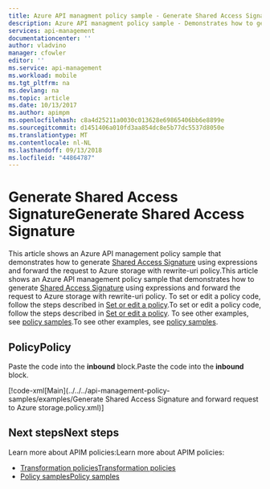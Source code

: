 ```yaml
---
title: Azure API managment policy sample - Generate Shared Access Signature  | Microsoft Docs
description: Azure API managment policy sample - Demonstrates how to generate Shared Access Signature using expressions and forward the request to Azure storage with rewrite-uri policy..
services: api-management
documentationcenter: ''
author: vladvino
manager: cfowler
editor: ''
ms.service: api-management
ms.workload: mobile
ms.tgt_pltfrm: na
ms.devlang: na
ms.topic: article
ms.date: 10/13/2017
ms.author: apimpm
ms.openlocfilehash: c8a4d25211a0030c013628e69865406bb6e8899e
ms.sourcegitcommit: d1451406a010fd3aa854dc8e5b77dc5537d8050e
ms.translationtype: MT
ms.contentlocale: nl-NL
ms.lasthandoff: 09/13/2018
ms.locfileid: "44864787"
---
```

# <a name="generate-shared-access-signature"></a><span data-ttu-id="cf863-103">Generate Shared Access Signature</span><span class="sxs-lookup"><span data-stu-id="cf863-103">Generate Shared Access Signature</span></span>

<span data-ttu-id="cf863-104">This article shows an Azure API management policy sample that demonstrates how to generate [Shared Access Signature](https://docs.microsoft.com/azure/storage/storage-dotnet-shared-access-signature-part-1) using expressions and forward the request to Azure storage with rewrite-uri policy.</span><span class="sxs-lookup"><span data-stu-id="cf863-104">This article shows an Azure API management policy sample that demonstrates how to generate [Shared Access Signature](https://docs.microsoft.com/azure/storage/storage-dotnet-shared-access-signature-part-1) using expressions and forward the request to Azure storage with rewrite-uri policy.</span></span> <span data-ttu-id="cf863-105">To set or edit a policy code, follow the steps described in [Set or edit a policy](../set-edit-policies.md).</span><span class="sxs-lookup"><span data-stu-id="cf863-105">To set or edit a policy code, follow the steps described in [Set or edit a policy](../set-edit-policies.md).</span></span> <span data-ttu-id="cf863-106">To see other examples, see [policy samples](../policy-samples.md).</span><span class="sxs-lookup"><span data-stu-id="cf863-106">To see other examples, see [policy samples](../policy-samples.md).</span></span>

## <a name="policy"></a><span data-ttu-id="cf863-107">Policy</span><span class="sxs-lookup"><span data-stu-id="cf863-107">Policy</span></span>

<span data-ttu-id="cf863-108">Paste the code into the **inbound** block.</span><span class="sxs-lookup"><span data-stu-id="cf863-108">Paste the code into the **inbound** block.</span></span>

[!code-xml[Main](../../../api-management-policy-samples/examples/Generate Shared Access Signature and forward request to Azure storage.policy.xml)]

## <a name="next-steps"></a><span data-ttu-id="cf863-109">Next steps</span><span class="sxs-lookup"><span data-stu-id="cf863-109">Next steps</span></span>

<span data-ttu-id="cf863-110">Learn more about APIM policies:</span><span class="sxs-lookup"><span data-stu-id="cf863-110">Learn more about APIM policies:</span></span>

+ [<span data-ttu-id="cf863-111">Transformation policies</span><span class="sxs-lookup"><span data-stu-id="cf863-111">Transformation policies</span></span>](../api-management-transformation-policies.md)
+ [<span data-ttu-id="cf863-112">Policy samples</span><span class="sxs-lookup"><span data-stu-id="cf863-112">Policy samples</span></span>](../policy-samples.md)

